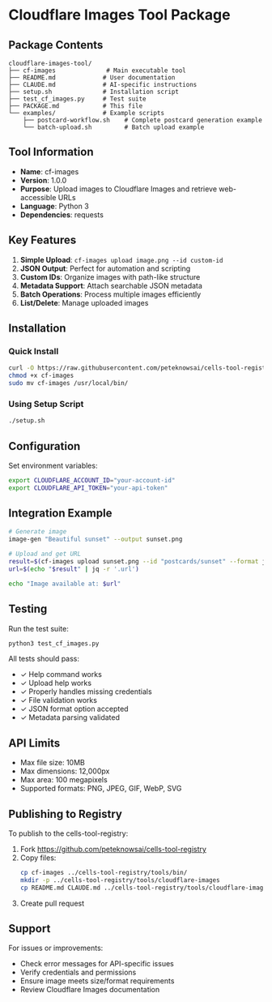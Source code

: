 # Cloudflare Images Tool Package

## Package Contents

```
cloudflare-images-tool/
├── cf-images              # Main executable tool
├── README.md             # User documentation
├── CLAUDE.md             # AI-specific instructions
├── setup.sh              # Installation script
├── test_cf_images.py     # Test suite
├── PACKAGE.md            # This file
└── examples/             # Example scripts
    ├── postcard-workflow.sh    # Complete postcard generation example
    └── batch-upload.sh         # Batch upload example
```

## Tool Information

- **Name**: cf-images
- **Version**: 1.0.0
- **Purpose**: Upload images to Cloudflare Images and retrieve web-accessible URLs
- **Language**: Python 3
- **Dependencies**: requests

## Key Features

1. **Simple Upload**: `cf-images upload image.png --id custom-id`
2. **JSON Output**: Perfect for automation and scripting
3. **Custom IDs**: Organize images with path-like structure
4. **Metadata Support**: Attach searchable JSON metadata
5. **Batch Operations**: Process multiple images efficiently
6. **List/Delete**: Manage uploaded images

## Installation

### Quick Install
```bash
curl -O https://raw.githubusercontent.com/peteknowsai/cells-tool-registry/main/tools/bin/cf-images
chmod +x cf-images
sudo mv cf-images /usr/local/bin/
```

### Using Setup Script
```bash
./setup.sh
```

## Configuration

Set environment variables:
```bash
export CLOUDFLARE_ACCOUNT_ID="your-account-id"
export CLOUDFLARE_API_TOKEN="your-api-token"
```

## Integration Example

```bash
# Generate image
image-gen "Beautiful sunset" --output sunset.png

# Upload and get URL
result=$(cf-images upload sunset.png --id "postcards/sunset" --format json)
url=$(echo "$result" | jq -r '.url')

echo "Image available at: $url"
```

## Testing

Run the test suite:
```bash
python3 test_cf_images.py
```

All tests should pass:
- ✓ Help command works
- ✓ Upload help works
- ✓ Properly handles missing credentials
- ✓ File validation works
- ✓ JSON format option accepted
- ✓ Metadata parsing validated

## API Limits

- Max file size: 10MB
- Max dimensions: 12,000px
- Max area: 100 megapixels
- Supported formats: PNG, JPEG, GIF, WebP, SVG

## Publishing to Registry

To publish to the cells-tool-registry:

1. Fork https://github.com/peteknowsai/cells-tool-registry
2. Copy files:
   ```bash
   cp cf-images ../cells-tool-registry/tools/bin/
   mkdir -p ../cells-tool-registry/tools/cloudflare-images
   cp README.md CLAUDE.md ../cells-tool-registry/tools/cloudflare-images/
   ```
3. Create pull request

## Support

For issues or improvements:
- Check error messages for API-specific issues
- Verify credentials and permissions
- Ensure image meets size/format requirements
- Review Cloudflare Images documentation